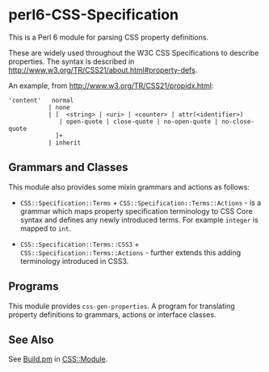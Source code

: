 perl6-CSS-Specification
=======================
This is a Perl 6 module for parsing CSS property definitions.

These are widely used throughout the W3C CSS Specifications to describe properties.
The syntax is described in http://www.w3.org/TR/CSS21/about.html#property-defs.

An example, from http://www.w3.org/TR/CSS21/propidx.html:

    'content'	normal
               | none
               | [  <string> | <uri> | <counter> | attr(<identifier>)
                  | open-quote | close-quote | no-open-quote | no-close-quote
                 ]+
               | inherit

## Grammars and Classes

This module also provides some mixin grammars and actions as follows:

- `CSS::Specification::Terms` + `CSS::Specification::Terms::Actions` - is a grammar which maps property specification terminology to CSS Core syntax and defines any newly introduced terms. For example `integer` is mapped to `int`.

- `CSS::Specification::Terms::CSS3` + `CSS::Specification::Terms::Actions` - further extends this adding terminology introduced in CSS3.

## Programs
This module provides `css-gen-properties`. A program for translating property definitions
to grammars, actions or interface classes.

## See Also
See [Build.pm](https://github.com/p6-css/perl6-CSS-Module/blob/master/Build.pm) in [CSS::Module](https://github.com/p6-css/perl6-CSS-Module).

